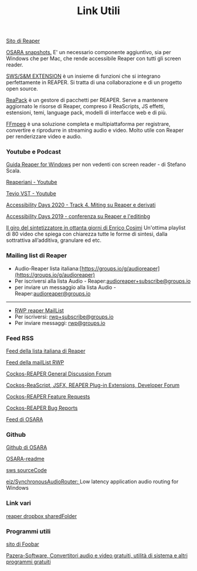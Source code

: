 ﻿---
layout: page
title: Link Utili
permalink: /linksUtili/
---


[Sito di Reaper](https://www.reaper.fm/)

[OSARA snapshots.](https://osara.reaperaccessibility.com/snapshots/) E' un  necessario componente aggiuntivo, sia per Windows che per Mac, che  rende accessibile Reaper con tutti gli screen reader.

[SWS/S&M EXTENSION](http://www.sws-extension.org/) è un insieme di funzioni che si integrano perfettamente in REAPER.
Si tratta di una collaborazione e di un progetto open source.

[ReaPack](https://reapack.com/) è un gestore di pacchetti per REAPER. Serve a mantenere aggiornato le risorse di Reaper, compreso il ReaScripts, JS effetti, estensioni, temi, language pack, modelli di interfacce web e di più.

[FFmpeg](https://ffmpeg.org) è una soluzione completa e multipiattaforma per registrare, convertire e riprodurre in streaming audio e video. Molto utile con Reaper per renderizzare  video e audio.

### Youtube e Podcast ###

[Guida Reaper for Windows](https://www.youtube.com/playlist?list=PL2JDtnJZcIfy5suHOc5ITP6bPKDcygOf0) per non vedenti con screen reader - di Stefano Scala.

[Reaperiani - Youtube](https://www.youtube.com/user/MYSTERYITALIANMAN/videos)

[Tevio VST - Youtube](https://www.youtube.com/user/TevioPedals/videos)

[Accessibility Days 2020 - Track 4. Miting su Reaper e derivati](https://www.youtube.com/watch?v=DtEvBprOBFs)

[Accessibility Days 2019 - conferenza su Reaper e l'editinbg](https://www.youtube.com/watch?v=R7Oyuoekd3Q)

[Il giro del sintetizzatore in ottanta giorni di Enrico Cosimi](https://www.youtube.com/playlist?list=PL0870827AA8B48185) Un'ottima playlist di 80 video che spiega con chiarezza tutte le forme di sintesi, dalla sottrattiva all’additiva, granulare ed etc.

### Mailing list di Reaper ###

*	Audio-Reaper lista italiana:[https://groups.io/g/audioreaper](https://groups.io/g/audioreaper)
*	Per iscriversi alla lista  Audio - Reaper:[audioreaper+subscribe@groups.io](audioreaper+subscribe@groups.io)
*	per inviare un messaggio alla lista Audio - Reaper:[audioreaper@groups.io](audioreaper@groups.io)

---

*	[RWP reaper MailList](https://groups.io/g/rwp)
*	Per iscriversi: [rwp+subscribe@groups.io](rwp+subscribe@groups.io)
*	Per inviare messaggi: <rwp@groups.io>

### Feed RSS ###

[Feed della lista italiana di Reaper](https://groups.io/g/audioreaper/rss)

[Feed della mailList RWP](https://groups.io/g/rwp/rss)

[Cockos-REAPER General Discussion Forum](https://forum.cockos.com/external.php?type=RSS2&forumids=19)

[Cockos-ReaScript, JSFX, REAPER Plug-in Extensions, Developer Forum](https://forum.cockos.com/external.php?type=RSS2&forumids=3)

[Cockos-REAPER Feature Requests](https://forum.cockos.com/external.php?type=RSS2&forumids=23)

[Cockos-REAPER Bug Reports](https://forum.cockos.com/external.php?type=RSS2&forumids=22)

[Feed di OSARA](https://github.com/jcsteh/osara/commits/master.atom)

### Github ###

[Github di OSARA](https://github.com/jcsteh/osara.git)

[OSARA-readme](https://github.com/jcsteh/osara/blob/master/readme.md)

[sws sourceCode](https://github.com/reaper-oss/sws)

[eiz/SynchronousAudioRouter: ](https://github.com/eiz/SynchronousAudioRouter) Low latency application audio routing for Windows

### Link vari ###

[reaper dropbox sharedFolder](https://tiny.cc/ReaperDropbox)

### Programmi utili ###

[sito di Foobar](https://www.foobar2000.org)

[Pazera-Software, Convertitori audio e video gratuiti, utilità di sistema e altri programmi gratuiti](https://www.pazera-software.com)
